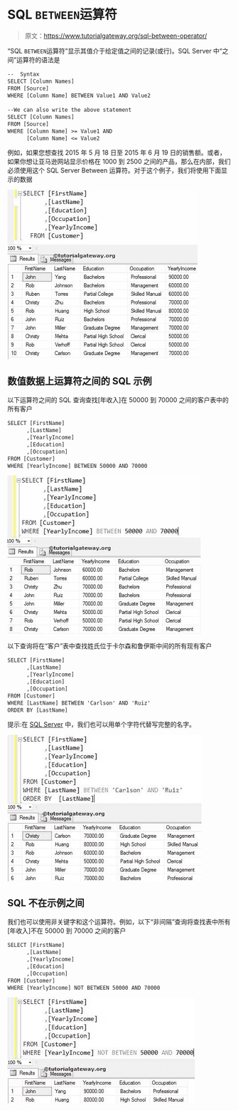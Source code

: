 # SQL `BETWEEN`运算符

> 原文：<https://www.tutorialgateway.org/sql-between-operator/>

“SQL `BETWEEN`运算符”显示其值介于给定值之间的记录(或行)。SQL Server 中“之间”运算符的语法是

```
--  Syntax
SELECT [Column Names]
FROM [Source]
WHERE [Column Name] BETWEEN Value1 AND Value2

--We can also write the above statement
SELECT [Column Names]
FROM [Source]
WHERE [Column Name] >= Value1 AND
      [Column Name] <= Value2
```

例如，如果您想查找 2015 年 5 月 18 日至 2015 年 6 月 19 日的销售额。或者，如果你想让亚马逊网站显示价格在 1000 到 2500 之间的产品，那么在内部，我们必须使用这个 SQL Server Between 运算符。对于这个例子，我们将使用下面显示的数据

![SQL BETWEEN Operator](img/44bc547ddc976ecc5103fffb9245f100.png)

## 数值数据上运算符之间的 SQL 示例

以下运算符之间的 SQL 查询查找[年收入]在 50000 到 70000 之间的客户表中的所有客户

```
SELECT [FirstName]
      ,[LastName]
      ,[YearlyIncome]
      ,[Education]
      ,[Occupation]
FROM [Customer]
WHERE [YearlyIncome] BETWEEN 50000 AND 70000
```

![SQL BETWEEN Operator 1](img/674159f06ea6f50c94c95bba45aad843.png)

以下查询将在“客户”表中查找姓氏位于卡尔森和鲁伊斯中间的所有现有客户

```
SELECT [FirstName]
      ,[LastName]
      ,[YearlyIncome]
      ,[Education]
      ,[Occupation]
FROM [Customer]
WHERE [LastName] BETWEEN 'Carlson' AND 'Ruiz'
ORDER BY [LastName]
```

提示:在 [SQL Server](https://www.tutorialgateway.org/sql/) 中，我们也可以用单个字符代替写完整的名字。

![SQL BETWEEN Operator 2](img/2cfec54b40f7210d765b80f928568aaf.png)

## SQL 不在示例之间

我们也可以使用非关键字和这个运算符。例如，以下“非间隔”查询将查找表中所有[年收入]不在 50000 到 70000 之间的客户

```
SELECT [FirstName]
      ,[LastName]
      ,[YearlyIncome]
      ,[Education]
      ,[Occupation]
FROM [Customer]
WHERE [YearlyIncome] NOT BETWEEN 50000 AND 70000
```

![SQL BETWEEN Operator 3](img/f41b5c2e101cf98d7ff17bca4d1dc28d.png)